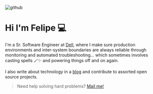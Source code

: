 ![github](https://user-images.githubusercontent.com/2183824/115489910-6a934400-a233-11eb-9a0b-99c57d46252d.png)

# Hi I'm Felipe 💻

I'm a Sr. Software Engineer at [Dell][dell], where I make sure production environments and inter-system boundaries are always reliable through monitoring and automated troubleshooting... which sometimes involves casting spells 🪄✨ and powering things off and on again.

I also write about technology in a [blog][blog] and contribute to assorted open source projects.

> Need help solving hard problems? [Mail me!][mail]

[mail]: mailto:felipe.oltavares@gmail.com
[dell]: https://dell.com
[blog]: felipetavares.com
